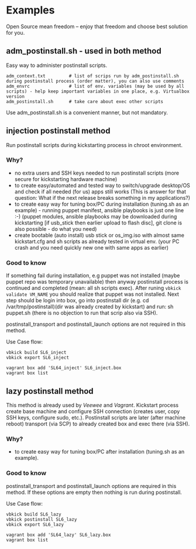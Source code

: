 # Examples

Open Source mean freedom – enjoy that freedom and choose best solution for you.

## adm_postinstall.sh - used in both method

Easy way to administer postinstall scripts.
```
adm_context.txt         # list of scrips run by adm_postinstall.sh during postinstall process (order matter), you can also use comments
adm_envrc               # list of env. variables (may be used by all scripts) - help keep important variables in one place, e.g. Virtualbox version
adm_postinstall.sh      # take care about exec other scripts
```

Use adm_postinstall.sh is a convenient manner, but not mandatory.


## injection postinstall method

Run postinstall scripts during kickstarting process in chroot environment.

### Why?

 - no extra users and SSH keys needed to run postinstall scripts (more secure for kickstarting hardware machine)
 - to create easy/automated and tested way to switch/upgrade desktop/OS and check if all needed (for us) apps still works (This is answer for that question: What if the next release breaks something in my applications?)
 - to create easy way for tuning box/PC during installation (tuning.sh as an example) - running puppet manifest, ansible playbooks is just one line :-) (puppet modules, ansible playbooks may be downloaded during kickstarting [if usb_stick then earlier upload to flash disc], git clone is also possible - do what you need)
 - create bootable (auto install) usb stick or os_img.iso with almost same kickstart.cfg and sh scripts as already tested in virtual env. (your PC crash and you need quickly new one with same apps as earlier)

### Good to know

If something fail during installation, e.g puppet was not installed (maybe puppet repo was temporary unavailable) then anyway postinstall process is continued and completed (mean: all sh scripts exec). After runing `vbkick validate VM_NAME` you should realize that puppet was not installed. Next step should be login into box, go into postinstall dir (e.g. cd /var/tmp/postinstall)(dir was already created by kickstart) and run: sh puppet.sh (there is no objection to run that scrip also via SSH).

postinstall_transport and postinstall_launch options are not required in this method.


Use Case flow:
```
vbkick build SL6_inject
vbkick export SL6_inject

vagrant box add 'SL64_inject' SL6_inject.box
vagrant box list
```

## lazy postinstall method

This method is already used by *Veewee* and *Vagrant*.
Kickstart process create base machine and configure SSH connection (creates user, copy SSH keys, configure sudo, etc.).
Postinstall scripts are later (after machine reboot) transport (via SCP) to already created box and exec there (via SSH).

### Why?
 - to create easy way for tuning box/PC after installation (tuning.sh as an example).

### Good to know

postinstall_transport and postinstall_launch options are required in this method. 
If these options are empty then nothing is run during postinstall.

Use Case flow:
```
vbkick build SL6_lazy
vbkick postinstall SL6_lazy
vbkick export SL6_lazy

vagrant box add 'SL64_lazy' SL6_lazy.box
vagrant box list
```

